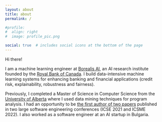 ```yaml
---
layout: about
title: about
permalink: /

#profile:
#  align: right
#  image: profile_pic.png

social: true  # includes social icons at the bottom of the page
---
```


Hi there!

I am a machine learning engineer at [Borealis AI](https://borealisai.com/),
an AI research institute founded by the [Royal Bank of Canada](https://rbc.com).
I build data-intensive machine learning systems for
enhancing banking and financial applications (credit risk, explainability, robustness and fairness).

Previously, I completed a Master of Science in Computer Science from the [University of Alberta](https://ualberta.ca)
where I used data mining techniques for program analysis. I had an opportunity to be
[the first author of two papers](https://scholar.google.com/citations?user=dpV2oe0AAAAJ)
published in two large software engineering conferences (ICSE 2021 and ICSME 2022).
I also worked as a software engineer at an AI startup in Bulgaria.
